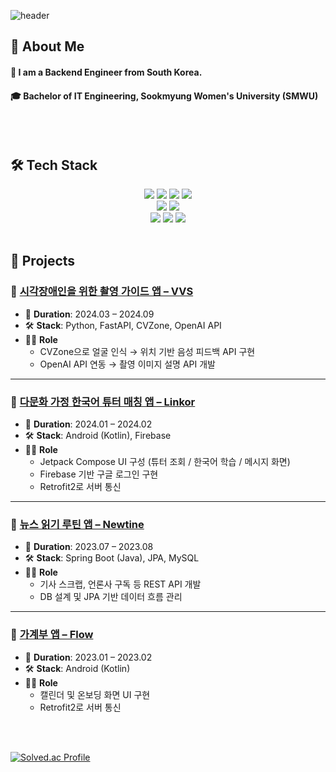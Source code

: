 <div>
  
  <!--Header-->
  ![header](https://capsule-render.vercel.app/api?type=waving&color=gradient&height=300&section=header&text=Hyunjung's%20Github)
  
</div>

<div>
  <!--Body-->

  
  ## 👀 About Me
  #### :raising_hand: I am a Backend Engineer from South Korea.<br/>
  #### :mortar_board: Bachelor of IT Engineering, Sookmyung Women's University (SMWU)
  <br/>
  <br/>

  ## 🛠️ Tech Stack

  <div align="center">
    <!--Java-->
    <img src="https://img.shields.io/badge/Java-007396?style=for-the-badge&logo=OpenJDK&logoColor=white"/>
    <!--Kotlin-->
    <img src="https://img.shields.io/badge/Kotlin-7F52FF?style=for-the-badge&logo=Kotlin&logoColor=white"/>
    <!--Python-->
    <img src="https://img.shields.io/badge/Python-3776AB?style=for-the-badge&logo=Python&logoColor=white"/>
    <!--MySQL-->
    <img src="https://img.shields.io/badge/MySQL-4479A1?style=for-the-badge&logo=MySQL&logoColor=white"/>
    <br/>
    <!--Spring-->
    <img src="https://img.shields.io/badge/spring-6DB33F?style=for-the-badge&logo=spring&logoColor=white"> 
    <!--Android-->
    <img src="https://img.shields.io/badge/Android-3DDC84?style=for-the-badge&logo=Android&logoColor=white"/>
    <br/>
    <!--Git-->
    <img src="https://img.shields.io/badge/git-F05032?style=for-the-badge&logo=git&logoColor=white">
    <!--Github-->
    <img src="https://img.shields.io/badge/github-181717?style=for-the-badge&logo=github&logoColor=white">
    <!--Notion-->
    <img src="https://img.shields.io/badge/notion-000000?style=for-the-badge&logo=notion&logoColor=white">
    <br/>
    <br/>

  </div>


  ## 📌 Projects
  
  ### 🔹 [시각장애인을 위한 촬영 가이드 앱 – VVS](https://github.com/SM-VVS)
  - 📅 **Duration**: 2024.03 – 2024.09  
  - 🛠 **Stack**: Python, FastAPI, CVZone, OpenAI API  
  - 🧑‍💻 **Role**
    - CVZone으로 얼굴 인식 → 위치 기반 음성 피드백 API 구현
    - OpenAI API 연동 → 촬영 이미지 설명 API 개발
  
  ---
  
  ### 🔹 [다문화 가정 한국어 튜터 매칭 앱 – Linkor](https://github.com/Linkor-GDSC)
  - 📅 **Duration**: 2024.01 – 2024.02  
  - 🛠 **Stack**: Android (Kotlin), Firebase
  - 🧑‍💻 **Role**
    - Jetpack Compose UI 구성 (튜터 조회 / 한국어 학습 / 메시지 화면)
    - Firebase 기반 구글 로그인 구현
    - Retrofit2로 서버 통신
  
  ---
  
  ### 🔹 [뉴스 읽기 루틴 앱 – Newtine](https://github.com/jhjalison01/New-Tine-Server)
  - 📅 **Duration**: 2023.07 – 2023.08  
  - 🛠 **Stack**: Spring Boot (Java), JPA, MySQL  
  - 🧑‍💻 **Role**
    - 기사 스크랩, 언론사 구독 등 REST API 개발
    - DB 설계 및 JPA 기반 데이터 흐름 관리
  
  ---
  
  ### 🔹 [가계부 앱 – Flow](https://github.com/Flow-UMC/Flow-Android)
  - 📅 **Duration**: 2023.01 – 2023.02  
  - 🛠 **Stack**: Android (Kotlin)
  - 🧑‍💻 **Role**
    - 캘린더 및 온보딩 화면 UI 구현
    - Retrofit2로 서버 통신
  <br/>
  <br/>
  
  

  [![Solved.ac Profile](http://mazassumnida.wtf/api/mini/generate_badge?boj=alison01)](https://solved.ac/alison01/)
  
  
</div>

<!--
**jhjalison01/jhjalison01** is a ✨ _special_ ✨ repository because its `README.md` (this file) appears on your GitHub profile.

## 🤔 Github Stats
  [![Anurag's GitHub stats](https://github-readme-stats.vercel.app/api?username=jhjalison01)](https://github.com/anuraghazra/github-readme-stats)
  <br/>
  [![Top Langs](https://github-readme-stats.vercel.app/api/top-langs/?username=jhjalison01)](https://github.com/anuraghazra/github-readme-stats)

Here are some ideas to get you started:

- 🔭 I’m currently working on ...
- 🌱 I’m currently learning ...
- 👯 I’m looking to collaborate on ...
- 🤔 I’m looking for help with ...
- 💬 Ask me about ...
- 📫 How to reach me: ...
- 😄 Pronouns: ...
- ⚡ Fun fact: ...
-->

<!--
  ## 📌 Project
| Duration | Name | Stack | Role |
|---------|---------|------|------|
| 2024.03 - 2024.09 | 시각장애인을 위한 촬영 가이드 앱 [VVS](https://github.com/SM-VVS) | Python, FastAPI, CVZone, OpenAI API | CVZone 라이브러리를 활용해 얼굴 인식 후 위치에 따른 음성 피드백 메세지 제공하는 API 구현, OpenAI API 연동하여 촬영한 사진에 대한 설명을 제공하는 API 구현 |
| 2024.01 - 2024.02 |  다문화 가정의 한국어 실력향상을 위한 튜터 매칭 앱 [Linkor](https://github.com/Linkor-GDSC) | Android(Kotlin) | Jetpack Compose 사용, 파이어베이스 이용하여 구글 로그인 구현, Retrofit2 사용, 튜터 조회 화면+한국어 문장 학습 화면+메세지 화면 구현 |
| 2023.07 - 2023.08 | 앱테크를 활용한 뉴스 읽기 습관화 앱 [뉴틴](https://github.com/jhjalison01/New-Tine-Server) | Spring Boot(Java), JPA, MySQL | 개별 기사 조회, 기사 스크랩, 언론사 구독 API 구현 |
| 2023.01 - 2023.02 | 정확한 소비 흐름을 분석하지 못하는 기존 서비스의 한계점을 개선한 가계부 앱 [Flow](https://github.com/Flow-UMC/Flow-Android) | Android(Kotlin) | 캘린더 화면+온보딩 화면 구현, Retrofit2 사용 |
-->

